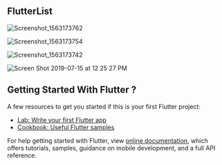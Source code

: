 ## FlutterList


![Screenshot_1563173762](https://user-images.githubusercontent.com/16478904/61199481-c4c8b200-a6fb-11e9-9a91-8c5b329730ed.png)

![Screenshot_1563173754](https://user-images.githubusercontent.com/16478904/61199482-c4c8b200-a6fb-11e9-80b2-137d639f30e3.png)

![Screenshot_1563173742](https://user-images.githubusercontent.com/16478904/61199483-c4c8b200-a6fb-11e9-8c8a-b234154cef80.png)

![Screen Shot 2019-07-15 at 12 25 27 PM](https://user-images.githubusercontent.com/16478904/61199484-c4c8b200-a6fb-11e9-8ebc-027bc54f0bc3.png)



## Getting Started With Flutter ?


A few resources to get you started if this is your first Flutter project:

- [Lab: Write your first Flutter app](https://flutter.io/docs/get-started/codelab)
- [Cookbook: Useful Flutter samples](https://flutter.io/docs/cookbook)

For help getting started with Flutter, view 
[online documentation](https://flutter.io/docs), which offers tutorials, 
samples, guidance on mobile development, and a full API reference.
